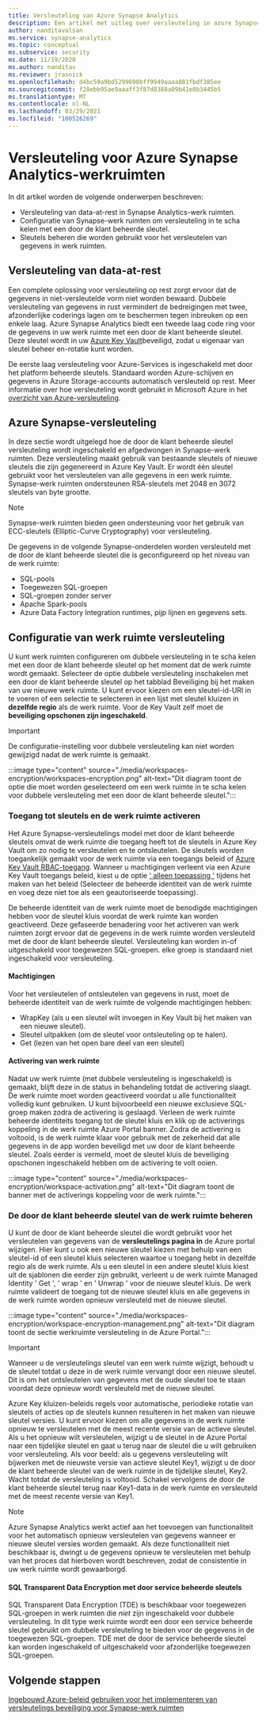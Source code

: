 ```yaml
---
title: Versleuteling van Azure Synapse Analytics
description: Een artikel met uitleg over versleuteling in azure Synapse Analytics
author: nanditavalsan
ms.service: synapse-analytics
ms.topic: conceptual
ms.subservice: security
ms.date: 11/19/2020
ms.author: nanditav
ms.reviewer: jrasnick
ms.openlocfilehash: d4bc59a9bd5299698bff9949aaaa881fbdf385ee
ms.sourcegitcommit: f28ebb95ae9aaaff3f87d8388a09b41e0b3445b5
ms.translationtype: MT
ms.contentlocale: nl-NL
ms.lasthandoff: 03/29/2021
ms.locfileid: "100526269"
---
```

# <a name="encryption-for-azure-synapse-analytics-workspaces"></a>Versleuteling voor Azure Synapse Analytics-werkruimten

In dit artikel worden de volgende onderwerpen beschreven:
* Versleuteling van data-at-rest in Synapse Analytics-werk ruimten.
* Configuratie van Synapse-werk ruimten om versleuteling in te scha kelen met een door de klant beheerde sleutel.
* Sleutels beheren die worden gebruikt voor het versleutelen van gegevens in werk ruimten.

## <a name="encryption-of-data-at-rest"></a>Versleuteling van data-at-rest

Een complete oplossing voor versleuteling op rest zorgt ervoor dat de gegevens in niet-versleutelde vorm niet worden bewaard. Dubbele versleuteling van gegevens in rust vermindert de bedreigingen met twee, afzonderlijke coderings lagen om te beschermen tegen inbreuken op een enkele laag. Azure Synapse Analytics biedt een tweede laag code ring voor de gegevens in uw werk ruimte met een door de klant beheerde sleutel. Deze sleutel wordt in uw [Azure Key Vault](../../key-vault/general/overview.md)beveiligd, zodat u eigenaar van sleutel beheer en-rotatie kunt worden.

De eerste laag versleuteling voor Azure-Services is ingeschakeld met door het platform beheerde sleutels. Standaard worden Azure-schijven en gegevens in Azure Storage-accounts automatisch versleuteld op rest. Meer informatie over hoe versleuteling wordt gebruikt in Microsoft Azure in het [overzicht van Azure-versleuteling](../../security/fundamentals/encryption-overview.md).

## <a name="azure-synapse-encryption"></a>Azure Synapse-versleuteling

In deze sectie wordt uitgelegd hoe de door de klant beheerde sleutel versleuteling wordt ingeschakeld en afgedwongen in Synapse-werk ruimten. Deze versleuteling maakt gebruik van bestaande sleutels of nieuwe sleutels die zijn gegenereerd in Azure Key Vault. Er wordt één sleutel gebruikt voor het versleutelen van alle gegevens in een werk ruimte. Synapse-werk ruimten ondersteunen RSA-sleutels met 2048 en 3072 sleutels van byte grootte.

> [!NOTE]
> Synapse-werk ruimten bieden geen ondersteuning voor het gebruik van ECC-sleutels (Elliptic-Curve Cryptography) voor versleuteling.

De gegevens in de volgende Synapse-onderdelen worden versleuteld met de door de klant beheerde sleutel die is geconfigureerd op het niveau van de werk ruimte:
* SQL-pools
 * Toegewezen SQL-groepen
 * SQL-groepen zonder server
* Apache Spark-pools
* Azure Data Factory Integration runtimes, pijp lijnen en gegevens sets.

## <a name="workspace-encryption-configuration"></a>Configuratie van werk ruimte versleuteling

U kunt werk ruimten configureren om dubbele versleuteling in te scha kelen met een door de klant beheerde sleutel op het moment dat de werk ruimte wordt gemaakt. Selecteer de optie dubbele versleuteling inschakelen met een door de klant beheerde sleutel op het tabblad Beveiliging bij het maken van uw nieuwe werk ruimte. U kunt ervoor kiezen om een sleutel-id-URI in te voeren of een selectie te selecteren in een lijst met sleutel kluizen in **dezelfde regio** als de werk ruimte. Voor de Key Vault zelf moet de **beveiliging opschonen zijn ingeschakeld**.

> [!IMPORTANT]
> De configuratie-instelling voor dubbele versleuteling kan niet worden gewijzigd nadat de werk ruimte is gemaakt.

:::image type="content" source="./media/workspaces-encryption/workspaces-encryption.png" alt-text="Dit diagram toont de optie die moet worden geselecteerd om een werk ruimte in te scha kelen voor dubbele versleuteling met een door de klant beheerde sleutel.":::

### <a name="key-access-and-workspace-activation"></a>Toegang tot sleutels en de werk ruimte activeren

Het Azure Synapse-versleutelings model met door de klant beheerde sleutels omvat de werk ruimte die toegang heeft tot de sleutels in Azure Key Vault om zo nodig te versleutelen en te ontsleutelen. De sleutels worden toegankelijk gemaakt voor de werk ruimte via een toegangs beleid of [Azure Key Vault RBAC-toegang](../../key-vault/general/rbac-guide.md). Wanneer u machtigingen verleent via een Azure Key Vault toegangs beleid, kiest u de optie [' alleen toepassing '](../../key-vault/general/secure-your-key-vault.md#key-vault-authentication-options) tijdens het maken van het beleid (Selecteer de beheerde identiteit van de werk ruimte en voeg deze niet toe als een geautoriseerde toepassing).

 De beheerde identiteit van de werk ruimte moet de benodigde machtigingen hebben voor de sleutel kluis voordat de werk ruimte kan worden geactiveerd. Deze gefaseerde benadering voor het activeren van werk ruimten zorgt ervoor dat de gegevens in de werk ruimte worden versleuteld met de door de klant beheerde sleutel. Versleuteling kan worden in-of uitgeschakeld voor toegewezen SQL-groepen. elke groep is standaard niet ingeschakeld voor versleuteling.

#### <a name="permissions"></a>Machtigingen

Voor het versleutelen of ontsleutelen van gegevens in rust, moet de beheerde identiteit van de werk ruimte de volgende machtigingen hebben:
* WrapKey (als u een sleutel wilt invoegen in Key Vault bij het maken van een nieuwe sleutel).
* Sleutel uitpakken (om de sleutel voor ontsleuteling op te halen).
* Get (lezen van het open bare deel van een sleutel)

#### <a name="workspace-activation"></a>Activering van werk ruimte

Nadat uw werk ruimte (met dubbele versleuteling is ingeschakeld) is gemaakt, blijft deze in de status in behandeling totdat de activering slaagt. De werk ruimte moet worden geactiveerd voordat u alle functionaliteit volledig kunt gebruiken. U kunt bijvoorbeeld een nieuwe exclusieve SQL-groep maken zodra de activering is geslaagd. Verleen de werk ruimte beheerde identiteits toegang tot de sleutel kluis en klik op de activerings koppeling in de werk ruimte Azure Portal banner. Zodra de activering is voltooid, is de werk ruimte klaar voor gebruik met de zekerheid dat alle gegevens in de app worden beveiligd met uw door de klant beheerde sleutel. Zoals eerder is vermeld, moet de sleutel kluis de beveiliging opschonen ingeschakeld hebben om de activering te volt ooien.

:::image type="content" source="./media/workspaces-encryption/workspace-activation.png" alt-text="Dit diagram toont de banner met de activerings koppeling voor de werk ruimte.":::


### <a name="manage-the-workspace-customer-managed-key"></a>De door de klant beheerde sleutel van de werk ruimte beheren 

U kunt de door de klant beheerde sleutel die wordt gebruikt voor het versleutelen van gegevens van de **versleutelings pagina in** de Azure portal wijzigen. Hier kunt u ook een nieuwe sleutel kiezen met behulp van een sleutel-id of een sleutel kluis selecteren waartoe u toegang hebt in dezelfde regio als de werk ruimte. Als u een sleutel in een andere sleutel kluis kiest uit de sjablonen die eerder zijn gebruikt, verleent u de werk ruimte Managed Identity ' Get ', ' wrap ' en ' Unwrap ' voor de nieuwe sleutel kluis. De werk ruimte valideert de toegang tot de nieuwe sleutel kluis en alle gegevens in de werk ruimte worden opnieuw versleuteld met de nieuwe sleutel.

:::image type="content" source="./media/workspaces-encryption/workspace-encryption-management.png" alt-text="Dit diagram toont de sectie werkruimte versleuteling in de Azure Portal.":::

>[!IMPORTANT]
>Wanneer u de versleutelings sleutel van een werk ruimte wijzigt, behoudt u de sleutel totdat u deze in de werk ruimte vervangt door een nieuwe sleutel. Dit is om het ontsleutelen van gegevens met de oude sleutel toe te staan voordat deze opnieuw wordt versleuteld met de nieuwe sleutel.

Azure Key kluizen-beleids regels voor automatische, periodieke rotatie van sleutels of acties op de sleutels kunnen resulteren in het maken van nieuwe sleutel versies. U kunt ervoor kiezen om alle gegevens in de werk ruimte opnieuw te versleutelen met de meest recente versie van de actieve sleutel. Als u het opnieuw wilt versleutelen, wijzigt u de sleutel in de Azure Portal naar een tijdelijke sleutel en gaat u terug naar de sleutel die u wilt gebruiken voor versleuteling. Als voor beeld: als u gegevens versleuteling wilt bijwerken met de nieuwste versie van actieve sleutel Key1, wijzigt u de door de klant beheerde sleutel van de werk ruimte in de tijdelijke sleutel, Key2. Wacht totdat de versleuteling is voltooid. Schakel vervolgens de door de klant beheerde sleutel terug naar Key1-data in de werk ruimte en versleuteld met de meest recente versie van Key1.

> [!NOTE]
> Azure Synapse Analytics werkt actief aan het toevoegen van functionaliteit voor het automatisch opnieuw versleutelen van gegevens wanneer er nieuwe sleutel versies worden gemaakt. Als deze functionaliteit niet beschikbaar is, dwingt u de gegevens opnieuw te versleutelen met behulp van het proces dat hierboven wordt beschreven, zodat de consistentie in uw werk ruimte wordt gewaarborgd.

#### <a name="sql-transparent-data-encryption-with-service-managed-keys"></a>SQL Transparent Data Encryption met door service beheerde sleutels

SQL Transparent Data Encryption (TDE) is beschikbaar voor toegewezen SQL-groepen in werk ruimten die *niet* zijn ingeschakeld voor dubbele versleuteling. In dit type werk ruimte wordt een door een service beheerde sleutel gebruikt om dubbele versleuteling te bieden voor de gegevens in de toegewezen SQL-groepen. TDE met de door de service beheerde sleutel kan worden ingeschakeld of uitgeschakeld voor afzonderlijke toegewezen SQL-groepen.

## <a name="next-steps"></a>Volgende stappen

[Ingebouwd Azure-beleid gebruiken voor het implementeren van versleutelings beveiliging voor Synapse-werk ruimten](../policy-reference.md)

